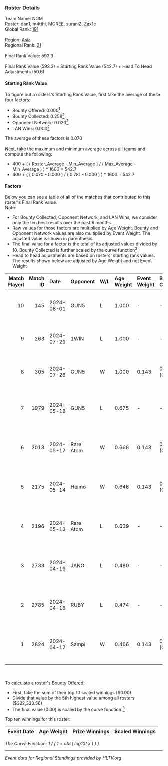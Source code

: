 ### Roster Details<br />
Team Name: NOM<br />
Roster: dan1, m4tthi, MOREE, suraniZ, Zax1e<br />
Global Rank: [191](../standings_global.md)<br />
<br />
Region: [Asia]( ../standings_asia.md)<br />
Regional Rank: [21]( ../standings_asia.md)<br />
<br />
Final Rank Value:  593.3<br />
<br />
Final Rank Value (593.3) = Starting Rank Value (542.7) + Head To Head Adjustments (50.6)<br />

#### Starting Rank Value<br />
To figure out a rosters's Starting Rank Value, first take the average of these four factors:<br />
- Bounty Offered: 0.000[<sup>1</sup>](#table2)
- Bounty Collected: 0.258[<sup>2</sup>](#table1)
- Opponent Network: 0.020[<sup>2</sup>](#table1)
- LAN Wins: 0.000[<sup>2</sup>](#table1)

The average of these factors is 0.070<br />
<br />
Next, take the maximum and minimum average across all teams and compute the following:<br />
- 400 + ( ( Roster_Average - Min_Average ) / ( Max_Average - Min_Average ) ) * 1600 = 542.7
- 400 + ( ( 0.070 - 0.000 ) / ( 0.781 - 0.000 ) ) * 1600 = 542.7


#### Factors<br />
Below you can see a table of all of the matches that contributed to this roster's Final Rank Value.<br />
Note:<br />

- For Bounty Collected, Opponent Network, and LAN Wins, we consider only the ten best results over the past 6 months.
- Raw values for those factors are multiplied by Age Weight. Bounty and Opponent Network values are also multiplied by Event Weight. The adjusted value is shown in parenthesis.
- The final value for a factor is the total of its adjusted values divided by 10. Bounty Collected is further scaled by the curve function[<sup>3</sup>](#curveFunction)
- Head to head adjustments are based on rosters' starting rank values. The results shown below are adjusted by Age Weight and not Event Weight
<span id="table1"></span><br />


| Match Played | Match ID | Date       | Opponent  | W/L | Age Weight | Event Weight | Bounty Collected | Opponent Network | LAN Wins  | H2H Adj. | Roster                               |
| -: | -: | :- | :- | :- | :- | :- | :- | :- | :- | -: | :- |
|           10 |      145 | 2024-08-01 | GUN5      | L   | 1.000      | -            | -                | -                | -         |    -5.47 | dan1, m4tthi, MOREE, suraniZ, Zax1e  |
|            9 |      263 | 2024-07-29 | 1WIN      | L   | 1.000      | -            | -                | -                | -         |    -2.85 | dan1, m4tthi, MOREE, suraniZ, Zax1e  |
|            8 |      305 | 2024-07-28 | GUN5      | W   | 1.000      | 0.143        | 0.073 (0.010)    | 0.569 (0.081)    | 0 (0.000) |    26.09 | dan1, m4tthi, MOREE, suraniZ, Zax1e  |
|            7 |     1979 | 2024-05-18 | GUN5      | L   | 0.675      | -            | -                | -                | -         |    -2.41 | dan1, hotd0g , m4tthi, meztal, MOREE |
|            6 |     2013 | 2024-05-17 | Rare Atom | W   | 0.668      | 0.143        | 0.009 (0.001)    | 0.480 (0.046)    | 0 (0.000) |    17.52 | dan1, hotd0g , m4tthi, meztal, MOREE |
|            5 |     2175 | 2024-05-14 | Heimo     | W   | 0.646      | 0.143        | 0.006 (0.001)    | 0.107 (0.010)    | 0 (0.000) |    14.00 | dan1, hotd0g , m4tthi, meztal, MOREE |
|            4 |     2196 | 2024-05-13 | Rare Atom | L   | 0.639      | -            | -                | -                | -         |    -2.75 | dan1, hotd0g , m4tthi, meztal, MOREE |
|            3 |     2733 | 2024-04-19 | JANO      | L   | 0.480      | -            | -                | -                | -         |    -4.98 | dan1, hotd0g , m4tthi, meztal, MOREE |
|            2 |     2785 | 2024-04-18 | RUBY      | L   | 0.474      | -            | -                | -                | -         |    -1.65 | dan1, hotd0g , m4tthi, meztal, MOREE |
|            1 |     2824 | 2024-04-17 | Sampi     | W   | 0.466      | 0.143        | 0.027 (0.002)    | 1.000 (0.067)    | 0 (0.000) |    13.07 | dan1, hotd0g , m4tthi, meztal, MOREE |

<br />
<span id="table2"></span><br />
To calculate a roster's Bounty Offered:<br />

- First, take the sum of their top 10 scaled winnings ($0.00)
- Divide that value by the 5th highest value among all rosters ($322,333.56)
- The final value (0.00) is scaled by the curve function.[<sup>3</sup>](#curveFunction)

Top ten winnings for this roster:<br />

| Event Date | Age Weight | Prize Winnings | Scaled Winnings |
| :- | -: | :- | :- |


<span id="curveFunction"></span>_The Curve Function: 1 / ( 1 + abs( log10( x ) ) )_<br />

---
_Event data for Regional Standings provided by HLTV.org_<br />
